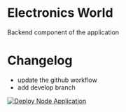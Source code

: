 # Electronics World
Backend component of the application

# Changelog
- update the github workflow
- add develop branch

[![Deploy Node Application](https://github.com/manojtatipamula/electronics-world-backend/actions/workflows/cicd.yml/badge.svg?branch=main)](https://github.com/manojtatipamula/electronics-world-backend/actions/workflows/cicd.yml)